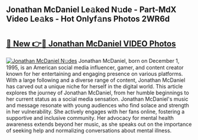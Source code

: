## Jonathan McDaniel Le𝚊ked N𝚞de - Part-MdX Video Le𝚊ks - Hot Onlyf𝚊ns Photos 2WR6d

# <h2><a href="http://ac2082.deff.icu/?id=Jonathan+McDaniel">🔗 New 👉🔴 Jonathan McDaniel VIDEO Photos</a></h2>

[![Jonathan McDaniel N𝚞des](https://i.imgur.com/rIISA9y.gif)](http://ac2082.deff.icu/?id=Jonathan+McDaniel)
Jonathan McDaniel, born on December 1, 1995, is an American social media influencer, gamer, and content creator known for her entertaining and engaging presence on various platforms. With a large following and a diverse range of content, Jonathan McDaniel has carved out a unique niche for herself in the digital world. This article explores the journey of Jonathan McDaniel, from her humble beginnings to her current status as a social media sensation. Jonathan McDaniel's music and message resonate with young audiences who find solace and strength in her vulnerability. She actively engages with her fans online, fostering a supportive and inclusive community. Her advocacy for mental health awareness extends beyond her music, as she speaks out on the importance of seeking help and normalizing conversations about mental illness.
